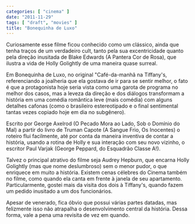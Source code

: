 ```yaml
---
categories: [ "cinema" ]
date: "2011-11-29"
tags: [ "draft", "movies" ]
title: "Bonequinha de Luxo"
---
```

Curiosamente esse filme ficou conhecido como um clássico, ainda que
tenha traços de um verdadeiro cult, tanto pela sua excentricidade
quanto pela direção inusitada de Blake Edwards (A Pantera Cor de Rosa),
que ilustra a vida de Holly Golightly de uma maneira quase surreal.

Em Bonequinha de Luxo, no original "Café-da-manhã na Tiffany's,
referenciando a joalheria que ela gostava de ir para se sentir melhor,
o fato é que a protagonista hoje seria vista como uma garota de programa
no melhor dos casos, mas a leveza da direção e dos diálogos transformam
a história em uma comédia romântica leve (mais comédia) com alguns
detalhes cafonas (como o brasileiro estereotipado e o final sentimental
tantas vezes copiado hoje em dia no subgênero).

Escrito por George Axelrod (O Pecado Mora ao Lado, Sob o Domínio do
Mal) a partir do livro de Truman Capote (A Sangue Frio, Os Inocentes)
o roteiro flui facilmente, até por conta da maneira inventiva de contar
a história, usando a rotina de Holly e sua interação com seu novo
vizinho, o escritor Paul Varjak (George Peppard, do Esquadrão Classe
A!).

Talvez o principal atrativo do filme seja Audrey Hepburn, que encarna
Holly Golightly (mas que nome deslumbroso) sem o menor pudor, o que
enriquece em muito a história. Existem cenas célebres do Cinema
também no filme, como quando ela canta em frente à janela de seu
apartamento. Particularmente, gostei mais da visita dos dois à Tiffany's,
quando fazem um pedido inusitado a um dos funcionários.

Apesar de venerado, fica óbvio que possui várias partes datadas,
mas felizmente isso não atrapalha o desenvolvimento central da
história. Dessa forma, vale a pena uma revisita de vez em quando.

